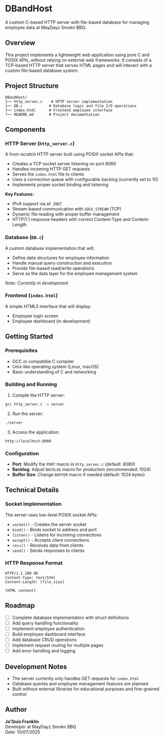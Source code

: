 # DBandHost

A custom C-based HTTP server with file-based database for managing employee data at MayDayz Smokn BBQ.

## Overview

This project implements a lightweight web application using pure C and POSIX APIs, without relying on external web frameworks. It consists of a TCP-based HTTP server that serves HTML pages and will interact with a custom file-based database system.

## Project Structure

```
DBandHost/
├── http_server.c    # HTTP server implementation
├── DB.c            # Database logic and file I/O operations
├── index.html      # Frontend employee interface
└── README.md       # Project documentation
```

## Components

### HTTP Server (`http_server.c`)

A from-scratch HTTP server built using POSIX socket APIs that:

- Creates a TCP socket server listening on port 8080
- Handles incoming HTTP GET requests
- Serves the `index.html` file to clients
- Uses a connection queue with configurable backlog (currently set to 10)
- Implements proper socket binding and listening

**Key Features:**
- IPv4 support via `AF_INET`
- Stream-based communication with `SOCK_STREAM` (TCP)
- Dynamic file reading with proper buffer management
- HTTP/1.1 response headers with correct Content-Type and Content-Length

### Database (`DB.c`)

A custom database implementation that will:

- Define data structures for employee information
- Handle manual query construction and execution
- Provide file-based read/write operations
- Serve as the data layer for the employee management system

*Note: Currently in development*

### Frontend (`index.html`)

A simple HTML5 interface that will display:
- Employee login screen
- Employee dashboard (in development)

## Getting Started

### Prerequisites

- GCC or compatible C compiler
- Unix-like operating system (Linux, macOS)
- Basic understanding of C and networking

### Building and Running

1. Compile the HTTP server:
```bash
gcc http_server.c -o server
```

2. Run the server:
```bash
./server
```

3. Access the application:
```
http://localhost:8080
```

### Configuration

- **Port**: Modify the `PORT` macro in `http_server.c` (default: 8080)
- **Backlog**: Adjust `BACKLOG` macro for production (recommended: 1024)
- **Buffer Size**: Change `BUFFER` macro if needed (default: 1024 bytes)

## Technical Details

### Socket Implementation

The server uses low-level POSIX socket APIs:
- `socket()` - Creates the server socket
- `bind()` - Binds socket to address and port
- `listen()` - Listens for incoming connections
- `accept()` - Accepts client connections
- `recv()` - Receives data from clients
- `send()` - Sends responses to clients

### HTTP Response Format

```
HTTP/1.1 200 OK
Content-Type: text/html
Content-Length: [file_size]

[HTML content]
```

## Roadmap

- [ ] Complete database implementation with struct definitions
- [ ] Add query handling functionality
- [ ] Implement employee authentication
- [ ] Build employee dashboard interface
- [ ] Add database CRUD operations
- [ ] Implement request routing for multiple pages
- [ ] Add error handling and logging

## Development Notes

- The server currently only handles GET requests for `index.html`
- Database queries and employee management features are planned
- Built without external libraries for educational purposes and fine-grained control

## Author

**Ja'Quis Franklin**  
Developer at MayDayz Smokn BBQ  
Date: 10/07/2025
